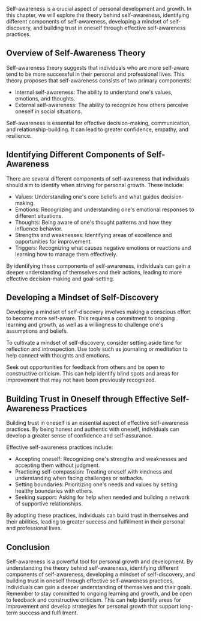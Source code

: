 
Self-awareness is a crucial aspect of personal development and growth. In this chapter, we will explore the theory behind self-awareness, identifying different components of self-awareness, developing a mindset of self-discovery, and building trust in oneself through effective self-awareness practices.

Overview of Self-Awareness Theory
---------------------------------

Self-awareness theory suggests that individuals who are more self-aware tend to be more successful in their personal and professional lives. This theory proposes that self-awareness consists of two primary components:

* Internal self-awareness: The ability to understand one's values, emotions, and thoughts.
* External self-awareness: The ability to recognize how others perceive oneself in social situations.

Self-awareness is essential for effective decision-making, communication, and relationship-building. It can lead to greater confidence, empathy, and resilience.

Identifying Different Components of Self-Awareness
--------------------------------------------------

There are several different components of self-awareness that individuals should aim to identify when striving for personal growth. These include:

* Values: Understanding one's core beliefs and what guides decision-making.
* Emotions: Recognizing and understanding one's emotional responses to different situations.
* Thoughts: Being aware of one's thought patterns and how they influence behavior.
* Strengths and weaknesses: Identifying areas of excellence and opportunities for improvement.
* Triggers: Recognizing what causes negative emotions or reactions and learning how to manage them effectively.

By identifying these components of self-awareness, individuals can gain a deeper understanding of themselves and their actions, leading to more effective decision-making and goal-setting.

Developing a Mindset of Self-Discovery
--------------------------------------

Developing a mindset of self-discovery involves making a conscious effort to become more self-aware. This requires a commitment to ongoing learning and growth, as well as a willingness to challenge one's assumptions and beliefs.

To cultivate a mindset of self-discovery, consider setting aside time for reflection and introspection. Use tools such as journaling or meditation to help connect with thoughts and emotions.

Seek out opportunities for feedback from others and be open to constructive criticism. This can help identify blind spots and areas for improvement that may not have been previously recognized.

Building Trust in Oneself through Effective Self-Awareness Practices
--------------------------------------------------------------------

Building trust in oneself is an essential aspect of effective self-awareness practices. By being honest and authentic with oneself, individuals can develop a greater sense of confidence and self-assurance.

Effective self-awareness practices include:

* Accepting oneself: Recognizing one's strengths and weaknesses and accepting them without judgment.
* Practicing self-compassion: Treating oneself with kindness and understanding when facing challenges or setbacks.
* Setting boundaries: Prioritizing one's needs and values by setting healthy boundaries with others.
* Seeking support: Asking for help when needed and building a network of supportive relationships.

By adopting these practices, individuals can build trust in themselves and their abilities, leading to greater success and fulfillment in their personal and professional lives.

Conclusion
----------

Self-awareness is a powerful tool for personal growth and development. By understanding the theory behind self-awareness, identifying different components of self-awareness, developing a mindset of self-discovery, and building trust in oneself through effective self-awareness practices, individuals can gain a deeper understanding of themselves and their goals. Remember to stay committed to ongoing learning and growth, and be open to feedback and constructive criticism. This can help identify areas for improvement and develop strategies for personal growth that support long-term success and fulfillment.
